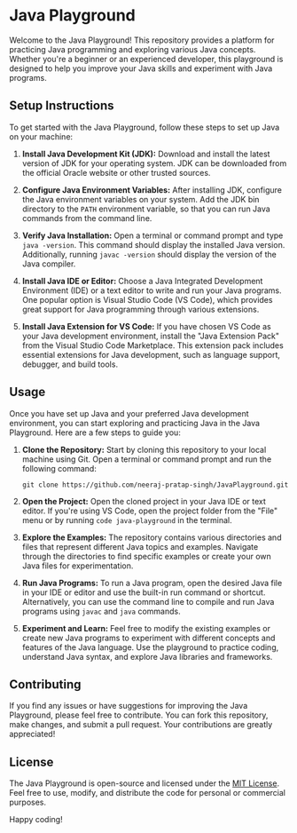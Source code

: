 # Java Playground

Welcome to the Java Playground! This repository provides a platform for practicing Java programming and exploring various Java concepts. Whether you're a beginner or an experienced developer, this playground is designed to help you improve your Java skills and experiment with Java programs.

## Setup Instructions

To get started with the Java Playground, follow these steps to set up Java on your machine:

1. **Install Java Development Kit (JDK):** Download and install the latest version of JDK for your operating system. JDK can be downloaded from the official Oracle website or other trusted sources.

2. **Configure Java Environment Variables:** After installing JDK, configure the Java environment variables on your system. Add the JDK bin directory to the `PATH` environment variable, so that you can run Java commands from the command line.

3. **Verify Java Installation:** Open a terminal or command prompt and type `java -version`. This command should display the installed Java version. Additionally, running `javac -version` should display the version of the Java compiler.

4. **Install Java IDE or Editor:** Choose a Java Integrated Development Environment (IDE) or a text editor to write and run your Java programs. One popular option is Visual Studio Code (VS Code), which provides great support for Java programming through various extensions.

5. **Install Java Extension for VS Code:** If you have chosen VS Code as your Java development environment, install the "Java Extension Pack" from the Visual Studio Code Marketplace. This extension pack includes essential extensions for Java development, such as language support, debugger, and build tools.

## Usage

Once you have set up Java and your preferred Java development environment, you can start exploring and practicing Java in the Java Playground. Here are a few steps to guide you:

1. **Clone the Repository:** Start by cloning this repository to your local machine using Git. Open a terminal or command prompt and run the following command:

   ```
   git clone https://github.com/neeraj-pratap-singh/JavaPlayground.git
   ```

2. **Open the Project:** Open the cloned project in your Java IDE or text editor. If you're using VS Code, open the project folder from the "File" menu or by running `code java-playground` in the terminal.

3. **Explore the Examples:** The repository contains various directories and files that represent different Java topics and examples. Navigate through the directories to find specific examples or create your own Java files for experimentation.

4. **Run Java Programs:** To run a Java program, open the desired Java file in your IDE or editor and use the built-in run command or shortcut. Alternatively, you can use the command line to compile and run Java programs using `javac` and `java` commands.

5. **Experiment and Learn:** Feel free to modify the existing examples or create new Java programs to experiment with different concepts and features of the Java language. Use the playground to practice coding, understand Java syntax, and explore Java libraries and frameworks.

## Contributing

If you find any issues or have suggestions for improving the Java Playground, please feel free to contribute. You can fork this repository, make changes, and submit a pull request. Your contributions are greatly appreciated!

## License

The Java Playground is open-source and licensed under the [MIT License](LICENSE). Feel free to use, modify, and distribute the code for personal or commercial purposes.

Happy coding!